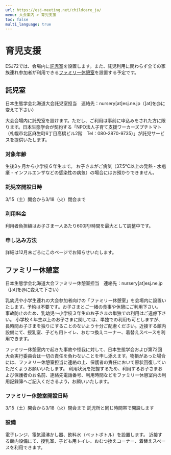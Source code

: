 ```yaml
---
url: https://esj-meeting.net/childcare_ja/
menu: 大会案内 > 育児支援
toc: false
multi_language: true
---
```


<!--日本語版です_-->
# 育児支援

ESJ72では、会場内に[託児室](#託児室)を設置します。また、託児利用に関わらず全ての家族連れ参加者が利用できる[ファミリー休憩室](#ファミリー休憩室)を設置する予定です。

## 託児室
日本生態学会北海道大会託児室担当　連絡先：nursery[at]esj.ne.jp（[at]を@に変えて下さい）

大会会場内に託児室を設けます。ただし、ご利用は事前に申込みをされた方に限ります。日本生態学会が契約する「NPO法人子育て支援ワーカーズプチトマト（札幌市北区麻生町6丁目高橋ビル2階　Tel：080-2870-9735）」が託児サービスを提供いたします。

### 対象年齢
生後3ヶ月から小学校６年生まで。
お子さまがご病気（37.5℃以上の発熱・水疱瘡・インフルエンザなどの感染性の病気）の場合にはお預かりできません。

### 託児室開設日時
3/15（土）開会から3/18（火）閉会まで

### 利用料金
利用者負担額はお子さま一人あたり600円/時間を最大として調整中です。

### 申し込み方法
詳細は12月末ごろにこのページでお知らせいたします。

## ファミリー休憩室
日本生態学会北海道大会ファミリー休憩室担当　連絡先：nursery[at]esj.ne.jp（[at]を@に変えて下さい）

乳幼児や小学生連れの大会参加者向けの「ファミリー休憩室」を会場内に設置いたします。予約は不要です。お子さまとご一緒の食事や休憩にご利用下さい。
事故防止のため、乳幼児～小学校３年生のお子さまの単独での利用はご遠慮下さい。 小学校４年生以上のお子さまに関しては、単独での利用も可としますが、長時間お子さまを独りにすることのないよう十分ご配慮ください。近接する館内設備にて、授乳室、子ども用トイレ、おむつ換えコーナー、着替えスペースを利用できます。

ファミリー休憩室内で起きた事故や怪我に対して、日本生態学会および第72回大会実行委員会は一切の責任を負わないことを申し添えます。物損があった場合には、ファミリー休憩室担当に連絡の上、保護者の責任において原状回復していただくようお願いいたします。
利用状況を把握するため、利用するお子さまおよび保護者のお名前、連絡先電話番号、利用時間などをファミリー休憩室内の利用記録簿へご記入くださるよう，お願いいたします。

### ファミリー休憩室開設日時
3/15（土）開会から3/18（火）閉会まで
託児所と同じ時間帯で開設します

### 設備
電子レンジ、電気湯沸かし器、飲料水（ペットボトル）を設置します。
近接する館内設備にて、授乳室、子ども用トイレ、おむつ換えコーナー、着替えスペースを利用できます。
